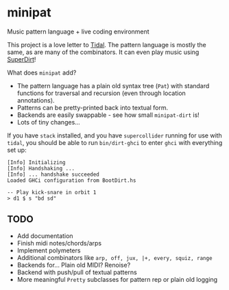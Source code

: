 # minipat

Music pattern language + live coding environment

This project is a love letter to [Tidal](https://github.com/tidalcycles/Tidal/).
The pattern language is mostly the same, as are many of the combinators. It can
even play music using [SuperDirt](https://github.com/musikinformatik/SuperDirt)!

What does `minipat` add?

* The pattern language has a plain old syntax tree (`Pat`) with standard
  functions for traversal and recursion (even through location annotations).
* Patterns can be pretty-printed back into textual form.
* Backends are easily swappable - see how small `minipat-dirt` is!
* Lots of tiny changes...

If you have `stack` installed, and you have `supercollider` running for use
with `tidal`, you should be able to run `bin/dirt-ghci` to enter `ghci` with
everything set up:

    [Info] Initializing
    [Info] Handshaking ...
    [Info] ... handshake succeeded
    Loaded GHCi configuration from BootDirt.hs

    -- Play kick-snare in orbit 1
    > d1 $ s "bd sd"

## TODO

* Add documentation
* Finish midi notes/chords/arps
* Implement polymeters
* Additional combinators like `arp, off, jux, |+, every, squiz, range`
* Backends for... Plain old MIDI? Renoise?
* Backend with push/pull of textual patterns
* More meaningful `Pretty` subclasses for pattern rep or plain old logging
